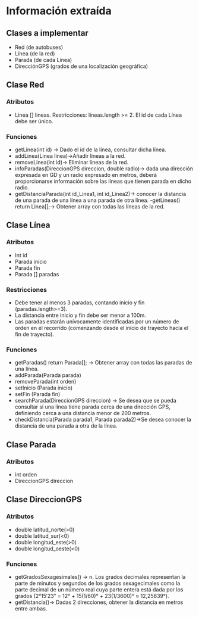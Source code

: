 # Información extraída

## Clases a implementar
- Red (de autobuses)
- Línea (de la red)
- Parada (de cada Línea)
- DirecciónGPS (grados de una localización geográfica)

## Clase Red
### Atributos
- Linea [] lineas. Restricciones: lineas.length >= 2. El id de cada Línea debe ser único.
### Funciones
- getLinea(int id) -> Dado el id de la línea, consultar dicha línea.
- addLinea(Linea linea)->Añadir lineas a la red.
- removeLinea(int id)-> Eliminar lineas de la red.
- infoParadas(DireccionGPS direccion, double radio)-> dada una dirección expresada en GD y un radio expresado en metros, deberá
proporcionarse información sobre las líneas que tienen parada en dicho radio.
- getDistanciaParada(int id_Linea1, int id_Linea2)-> conocer la distancia de una parada de una línea a una parada de otra línea.
-getLineas() return Linea[];-> Obtener array con todas las líneas de la red.
## Clase Línea
### Atributos
- Int id
- Parada inicio
- Parada fin
- Parada [] paradas
### Restricciones
- Debe tener al menos 3 paradas, contando inicio y fin (paradas.length>=3).
- La distancia entre inicio y fin debe ser menor a 100m.
- Las paradas estarán unívocamente identificadas por un número de orden en el recorrido (comenzando desde el inicio de trayecto hacia el fin de trayecto).
### Funciones
- getParadas() return Parada[]; -> Obtener array con todas las paradas de una línea.
- addParada(Parada parada)
- removeParada(int orden)
- setInicio (Parada inicio)
- setFin (Parada fin)
- searchParada(DireccionGPS direccion) -> Se desea que se pueda consultar si una línea tiene parada cerca de una dirección GPS, definiendo cerca a una distancia menor de 200 metros.
- checkDistancia(Parada parada1, Parada parada2)->Se desea conocer la distancia de una parada a otra de la línea.

## Clase Parada
### Atributos
- int orden
- DireccionGPS direccion

## Clase DireccionGPS
### Atributos
- double latitud_norte(>0)
- double latitud_sur(<0)
- double longitud_este(>0)
- double longitud_oeste(<0)
### Funciones
- getGradosSexagesimales() -> n. Los grados decimales representan la
parte de minutos y segundos de los grados sexagecimales como la parte decimal de un número real
cuya parte entera está dada por los grados (2°15′23″ = 12° + 15(1/60)° + 23(1/3600)° ≈ 12,25639°).
- getDistancia()-> Dadas 2 direcciones, obtener la distancia en metros entre ambas.
